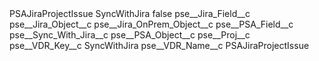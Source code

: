 <?xml version="1.0" encoding="UTF-8"?>
<CustomMetadata xmlns="http://soap.sforce.com/2006/04/metadata" xmlns:xsi="http://www.w3.org/2001/XMLSchema-instance" xmlns:xsd="http://www.w3.org/2001/XMLSchema">
    <label>PSAJiraProjectIssue SyncWithJira</label>
    <protected>false</protected>
    <values>
        <field>pse__Jira_Field__c</field>
        <value xsi:nil="true"/>
    </values>
    <values>
        <field>pse__Jira_Object__c</field>
        <value xsi:nil="true"/>
    </values>
    <values>
        <field>pse__Jira_OnPrem_Object__c</field>
        <value xsi:nil="true"/>
    </values>
    <values>
        <field>pse__PSA_Field__c</field>
        <value xsi:type="xsd:string">pse__Sync_With_Jira__c</value>
    </values>
    <values>
        <field>pse__PSA_Object__c</field>
        <value xsi:type="xsd:string">pse__Proj__c</value>
    </values>
    <values>
        <field>pse__VDR_Key__c</field>
        <value xsi:type="xsd:string">SyncWithJira</value>
    </values>
    <values>
        <field>pse__VDR_Name__c</field>
        <value xsi:type="xsd:string">PSAJiraProjectIssue</value>
    </values>
</CustomMetadata>
